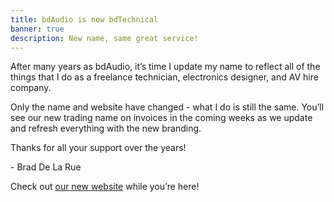 ```yaml
---
title: bdAudio is now bdTechnical
banner: true
description: New name, same great service!
---
```

After many years as bdAudio, it’s time I update my name to reflect all of the things that I do as a freelance technician, electronics designer, and AV hire company.

Only the name and website have changed - what I do is still the same. You’ll see our new trading name on invoices in the coming weeks as we update and refresh everything with the new branding.

Thanks for all your support over the years!

\- Brad De La Rue




Check out [our new website](/) while you’re here!